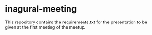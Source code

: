 # inagural-meeting
This repository contains the requirements.txt for the presentation to be given at the first meeting of the meetup. 
